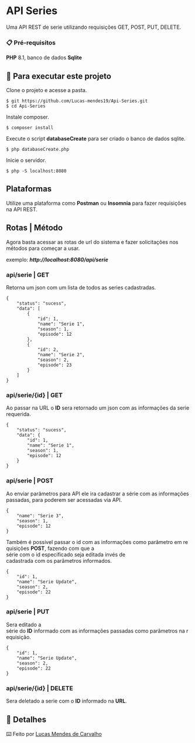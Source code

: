 # API Series

Uma API REST de serie utilizando requisições GET, POST, PUT, DELETE.

### 📋 Pré-requisitos

**PHP** 8.1, banco de dados **Sqlite**

## 🔧 Para executar este projeto

Clone o projeto e acesse a pasta.
```
$ git https://github.com/Lucas-mendes19/Api-Series.git
$ cd Api-Series
```

Instale composer.
```
$ composer install
```

Execute o script **databaseCreate** para ser criado o banco de dados sqlite.
```
$ php databaseCreate.php
```

Inicie o servidor.
```
$ php -S localhost:8080
```

## Plataformas
Utilize uma plataforma como **Postman** ou **Insomnia** para fazer requisições na API REST.

## Rotas | Método
Agora basta acessar as rotas de url do sistema e fazer solicitações nos métodos para começar a usar.

exemplo: ***http://localhost:8080/api/serie***

### api/serie | GET

Retorna um json com um lista de todos as series cadastradas.
```
{
    "status": "sucess",
    "data": [
        {
            "id": 1,
            "name": "Serie 1",
            "season": 1,
            "episode": 12
        },
        {
            "id": 2,
            "name": "Serie 2",
            "season": 2,
            "episode": 23
        }
    ]
}
```

### api/serie/{id} | GET

Ao passar na URL o **ID** sera retornado um json com as informações da serie requerida.
```
{
    "status": "sucess",
    "data": {
        "id": 1,
        "name": "Serie 1",
        "season": 1,
        "episode": 12
    }
}
```

### api/serie | POST

Ao enviar parâmetros para API ele ira cadastrar a série com as informações
passadas, para poderem ser acessadas via API.
```
{
    "name": "Serie 3",
    "season": 1,
    "episode": 12
}
```

Também é possível passar o id com as informações como parâmetro em requisições **POST**, fazendo com que a série com o id especificado seja editada invés de cadastrada com os parâmetros informados.
```
{
    "id": 1,
    "name": "Serie Update",
    "season": 2,
    "episode": 22
}
```

### api/serie | PUT

Sera editado a série do **ID** informado com as informações passadas como parâmetros na requisição.
```
{
    "id": 1,
    "name": "Serie Update",
    "season": 2,
    "episode": 22
}
```

### api/serie/{id} | DELETE

Sera deletado a serie com o **ID** informado na **URL**.

## 🎁 Detalhes

⌨️ Feito por [Lucas Mendes de Carvalho](https://github.com/Lucas-mendes19) 